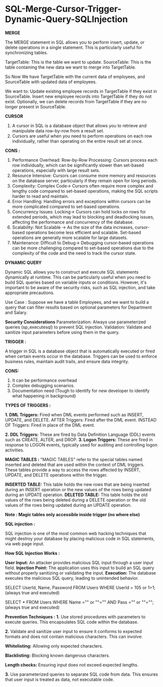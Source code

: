 # SQL-Merge-Cursor-Trigger-Dynamic-Query-SQLInjection

**MERGE**

The MERGE statement in SQL allows you to perform insert, update, or delete operations in a single statement.
This is particularly useful for synchronizing tables. 

TargetTable: This is the table we want to update.
SourceTable: This is the table containing the new data we want to merge into TargetTable.

So Now We have TargetTable with the current data of employees, and SourceTable with updated data of employees. 

We want to:
Update existing employee records in TargetTable if they exist in SourceTable.
Insert new employee records into TargetTable if they do not exist.
Optionally, we can delete records from TargetTable if they are no longer present in SourceTable.


**CURSOR**

1. A cursor in SQL is a database object that allows you to retrieve and manipulate data row-by-row from a result set.
2. Cursors are useful when you need to perform operations on each row individually, rather than operating on the entire result set at once.

**CONS :**

1. Performance Overhead: Row-by-Row Processing: Cursors process each row individually, which can be significantly slower than set-based operations, especially with large result sets.
2. Resource Intensive: Cursors can consume more memory and resources on the database server, particularly if they remain open for long periods.
3. Complexity: Complex Code-> Cursors often require more complex and lengthy code compared to set-based operations, making the SQL scripts harder to read and maintain.
4. Error Handling: Handling errors and exceptions within cursors can be more complicated compared to set-based operations.
5. Concurrency Issues: Locking-> Cursors can hold locks on rows for extended periods, which may lead to blocking and deadlocking issues, affecting the performance and concurrency of the database.
6. Scalability: Not Scalable -> As the size of the data increases, cursor-based operations become less efficient and scalable. Set-based operations are generally more scalable for large datasets.
7. Maintenance: Difficult to Debug-> Debugging cursor-based operations can be more challenging compared to set-based operations due to the complexity of the code and the need to track the cursor state.

**DYNAMIC QUERY**

Dynamic SQL allows you to construct and execute SQL statements dynamically at runtime. This can be particularly useful when you need to build SQL queries based on variable inputs or conditions. However, it's important to be aware of the security risks, such as SQL injection, and take appropriate precautions.

Use Case : Suppose we have a table Employees, and we want to build a query that can filter results based on optional parameters for Department and Salary.

**Security Considerations**
Parameterization: Always use parameterized queries (sp_executesql) to prevent SQL injection.
Validation: Validate and sanitize input parameters before using them in the query.

**TRIGGER :**

A trigger in SQL is a database object that is automatically executed or fired when certain events occur in the database. Triggers can be used to enforce business rules, maintain audit trails, and ensure data integrity.

**CONS:**
1. It can be performance overhead 
2. Complex debugging scenarios.
3. Documentation need (Tough to identify for new developer to identify what happening in background)

**TYPES OF TRIGGERS :**

**1. DML Triggers:** Fired when DML events performed such as INSERT, UPDATE, and DELETE.
		AFTER Triggers: Fired after the DML event.
		INSTEAD OF Triggers: Fired in place of the DML event.

**2. DDL Triggers:** These are fired by Data Definition Language (DDL) events such as CREATE, ALTER, and DROP.
**3. Logon Triggers:** These are fired in response to LOGON events, typically used for auditing and controlling logon activities.

**MAGIC TABLES :** "MAGIC TABLES" refer to the special tables named inserted and deleted that are used within the context of DML triggers. These tables provide a way to access the rows affected by INSERT, UPDATE, and DELETE operations within the trigger.

**INSERTED TABLE:** This table holds the new rows that are being inserted during an INSERT operation or the new values of the rows being updated during an UPDATE operation.
**DELETED TABLE:** This table holds the old values of the rows being deleted during a DELETE operation or the old values of the rows being updated during an UPDATE operation.

**Note : Magic tables only accessible inside trigger (no where else)**

**SQL injection :**

SQL injection is one of the most common web hacking techniques that might destroy your database by placing malicious code in SQL statements, via web page input.

**How SQL Injection Works :**

**User Input:** An attacker provides malicious SQL input through a user input field.
**Injection Point:** The application uses this input to build an SQL query without properly sanitizing or validating the input.
**Execution:** The database executes the malicious SQL query, leading to unintended behavior.

SELECT UserId, Name, Password FROM Users WHERE UserId = 105 or 1=1;(always true and executed)

SELECT * FROM Users WHERE Name ="" or ""="" AND Pass ="" or ""=""; (always true and executed)

**Prevention Techniques :**
**1.** Use stored procedures with parameters to execute queries. This encapsulates SQL code within the database.

**2.** Validate and sanitize user input to ensure it conforms to expected formats and does not contain malicious characters. This can involve:
   
**Whitelisting:** Allowing only expected characters.

**Blacklisting:** Blocking known dangerous characters.

**Length checks:** Ensuring input does not exceed expected lengths.

**3.** Use parameterized queries to separate SQL code from data. This ensures that user input is treated as data, not executable code.
